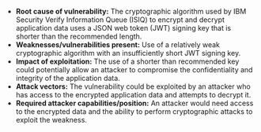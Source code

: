 - **Root cause of vulnerability:** The cryptographic algorithm used by IBM Security Verify Information Queue (ISIQ) to encrypt and decrypt application data uses a JSON web token (JWT) signing key that is shorter than the recommended length.
- **Weaknesses/vulnerabilities present:** Use of a relatively weak cryptographic algorithm with an insufficiently short JWT signing key.
- **Impact of exploitation:** The use of a shorter than recommended key could potentially allow an attacker to compromise the confidentiality and integrity of the application data.
- **Attack vectors:**  The vulnerability could be exploited by an attacker who has access to the encrypted application data and attempts to decrypt it.
- **Required attacker capabilities/position:** An attacker would need access to the encrypted data and the ability to perform cryptographic attacks to exploit the weakness.